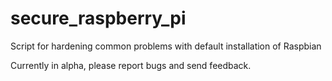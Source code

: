# secure_raspberry_pi
Script for hardening common problems with default installation of Raspbian

Currently in alpha, please report bugs and send feedback.

